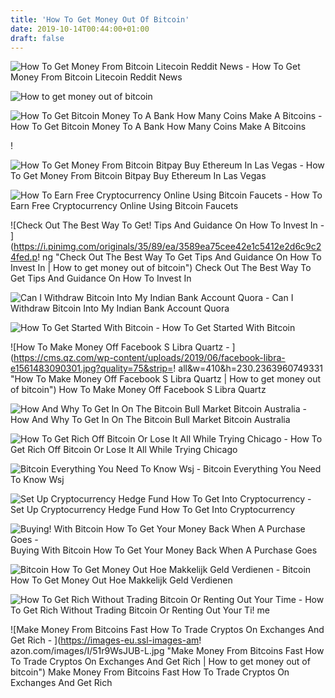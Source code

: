 ```yaml
---
title: 'How To Get Money Out Of Bitcoin'
date: 2019-10-14T00:44:00+01:00
draft: false
---
```


![How To Get Money From Bitcoin Litecoin Reddit News - ](https://i.redd.it/k9r707k6jy101.jpg "How To Get Money From Bitcoin Litecoin Reddit News | How to get money out of bitcoin") How To Get Money From Bitcoin Litecoin Reddit News

![How to get money out of bitcoin](https://blockchainbitcoins.in/wp-content/uploads/2019/01/Make-Money-with-Bitcoin-1-e1548738311702.jpg "How to get money out of bitcoin") 

![How To Get Bitcoin Money To A Bank How Many Coins Make A Bitcoins - ](https://news.bitcoin.com/wp-content/uploads/2017/03/Iphone-Users-Can-Now-Buy-Bitcoins-Directly-Inside-Breadwallet.png "How To Get Bitcoin Money To A Bank How Many Coins Make A Bitcoins | How to get money out of bitcoin") How To Get Bitcoin Money To A Bank How Many Coins Make A Bitcoins

!

![How To Get Money From Bitcoin Bitpay Buy Ethereum In Las Vegas - ](https://static.wixstatic.com/media/b30013_638fbda6cdb3499392c617ba28828e5b~mv2.png/v1/fill/w_630,h_339,al_c,usm_0.66_1.00_0.01/b30013_638fbda6cdb3499392c617ba28828e5b~mv2.png "How To Get Money From Bitcoin Bitpay Buy Ethereum In Las Vegas | How to get money out of bitcoin") How To Get Money From Bitcoin Bitpay Buy Ethereum In Las Vegas

![How To Earn Free Cryptocurrency Online Using Bitcoin Faucets - ](https://blog.coindirect.com/wp-content/uploads/2018/11/earn-free-bitcoin-open-free-bitcoin-wallet-1024x682.jpg "How To Earn Free Cryptocurrency Online Using Bitcoin Faucets | How to get money out of bitcoin") How To Earn Free Cryptocurrency Online Using Bitcoin Faucets

![Check Out The Best Way To Get!    Tips And Guidance On How To Invest In - ](https://i.pinimg.com/originals/35/89/ea/3589ea75cee42e1c5412e2d6c9c24fed.p!   ng "Check Out The Best Way To Get Tips And Guidance On How To Invest In | How to get money out of bitcoin") Check Out The Best Way To Get Tips And Guidance On How To Invest In

![Can I Withdraw Bitcoin Into My Indian Bank Account Quora - ](https://qph.fs.quoracdn.net/main-qimg-c16c7722df4e182c90002fc65e5d42e6 "Can I Withdraw Bitcoin Into My Indian Bank Account Quora | How to get money out of bitcoin") Can I Withdraw Bitcoin Into My Indian Bank Account Quora

![How To Get Started With Bitcoin - ](https://i.ytimg.com/vi/p4HY1FPaTJ0/maxresdefault.jpg "How To Get Started With Bitcoin | How to get money out of bitcoin") How To Get Started With Bitcoin

![How To Make Money Off Facebook S Libra Quartz - ](https://cms.qz.com/wp-content/uploads/2019/06/facebook-libra-e1561483090301.jpg?quality=75&strip=!   all&w=410&h=230.2363960749331 "How To Make Money Off Facebook S Libra Quartz | How to get money out of bitcoin") How To Make Money Off Facebook S Libra Quartz

![How And Why To Get In On The Bitcoin Bull Market Bitcoin Australia - ](https://bitcoin.com.au/wp-content/uploads/2019/07/how-why-get-in-on-bitcoin-bull-market.jpg "How And Why To Get In On The Bitcoin Bull Market Bitcoin Australia | How to get money out of bitcoin") How And Why To Get In On The Bitcoin Bull Market Bitcoin Australia

![How To Get Rich Off Bitcoin Or Lose It All While Trying Chicago - ](https://www.chicagotribune.com/resizer/0tVq1XvVJzmI1_omf-fWDfypjU8=/800x521/top/arc-anglerfish-arc2-prod-tronc.s3.amazonaws.com/public/KMJCBGXJW5E3TAJSOA7XVKTTOY.jpg "How To Get Ric!   h Off Bitcoin Or Lose It All While Trying Chicago | How to get money ou!   t of bitcoin") How To Get Rich Off Bitcoin Or Lose It All While Trying Chicago

![Bitcoin Everything You Need To Know Wsj - ](https://si.wsj.net/public/resources/images/BN-WJ223_3jhXG_OR_20171129163631.jpg?width=620&height=413 "Bitcoin Everything You Need To Know Wsj | How to get money out of bitcoin") Bitcoin Everything You Need To Know Wsj

![Set Up Cryptocurrency Hedge Fund How To Get Into Cryptocurrency - ](https://www.reuters.com/investigates/special-report/assets/bitcoin-exchanges-risks/BITCOIN.png?v\u003d505817121217 "Set Up Cryptocurrency Hedge Fund How To Get Into Cryptocurrency | How to get money out of bitcoin") Set Up Cryptocurrency Hedge Fund How To Get Into Cryptocurrency

![Buying!    With Bitcoin How To Get Your Money Back When A Purchase Goes - ](https://insidebitcoins.com/wp-content/uploads/2015/02/Bitrated.jpg "Buying With Bitcoin How To Get Your Money Back When A Purchase Goes | How to get money out of bitcoin") Buying With Bitcoin How To Get Your Money Back When A Purchase Goes

![Bitcoin How To Get Money Out Hoe Makkelijk Geld Verdienen - ](http://donorwetreferendum.nl/wp-content/imgs/cashout-step1.png "Bitcoin How To Get Money Out Hoe Makkelijk Geld Verdienen | How to get money out of bitcoin") Bitcoin How To Get Money Out Hoe Makkelijk Geld Verdienen

![How To Get Rich Without Trading Bitcoin Or Renting Out Your Time - ](https://i.pinimg.com/originals/c6/0a/62/c60a62c317110cebc17d40593d83d8dd.png "How To Get Rich Without Trading Bitcoin Or Renting Out Your Time | How to get money out of bitcoin") How To Get Rich Without Trading Bitcoin Or Renting Out Your Ti! me

![Make Money From Bitcoins Fast How To Trade Cryptos On Exchanges And Get Rich - ](https://images-eu.ssl-images-am!   azon.com/images/I/51r9WsJUB-L.jpg "Make Money From Bitcoins Fast How To Trade Cryptos On Exchanges And Get Rich | How to get money out of bitcoin") Make Money From Bitcoins Fast How To Trade Cryptos On Exchanges And Get Rich
